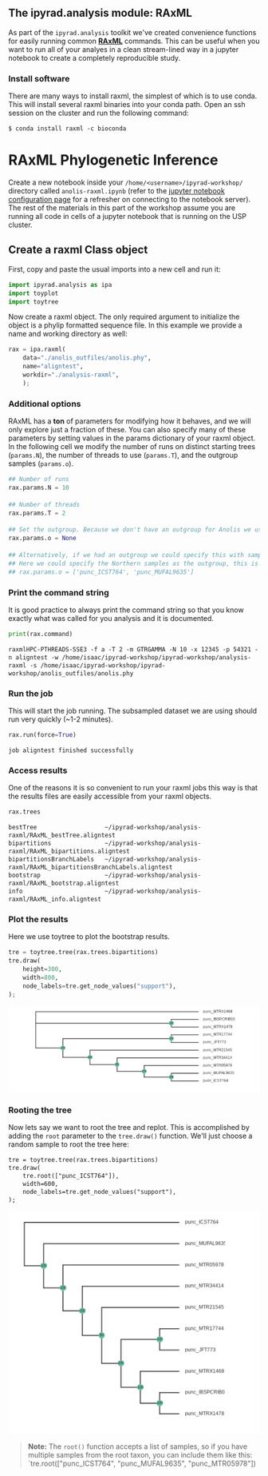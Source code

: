 
## The ipyrad.analysis module: RAxML

As part of the `ipyrad.analysis` toolkit we've created convenience functions for easily running common [**RAxML**](https://sco.h-its.org/exelixis/web/software/raxml/index.html) commands. This can be useful when you want to run all of your analyes in a clean stream-lined way in a jupyter notebook to create a completely reproducible study. 

### Install software
There are many ways to install raxml, the simplest of which is to use conda. This will install several raxml binaries into your conda path. Open an ssh session on the cluster and run the following command:

```
$ conda install raxml -c bioconda
```
# **RAxML** Phylogenetic Inference

Create a new notebook inside your `/home/<username>/ipyrad-workshop/` directory called `anolis-raxml.ipynb` (refer to the [jupyter notebook configuration page](Jupyter_Notebook_Setup.md) for a refresher on connecting to the notebook server). The rest of the materials in this part of the workshop assume you are running all code in cells of a jupyter notebook that is running on the USP cluster.

## Create a raxml Class object
First, copy and paste the usual imports into a new cell and run it:
```python
import ipyrad.analysis as ipa
import toyplot
import toytree
```

Now create a raxml object. The only required argument to initialize the object is a phylip formatted sequence file. In this example we provide a name and working directory as well:

```python
rax = ipa.raxml(
    data="./anolis_outfiles/anolis.phy",
    name="aligntest", 
    workdir="./analysis-raxml",
    );
```

### Additional options
RAxML has a **ton** of parameters for modifying how it behaves, and we will only explore just a fraction of these. You can also specify many of these parameters by setting values in the params dictionary of your raxml object. In the following cell we modify the number of runs on distinct starting trees (`params.N`), the number of threads to use (`params.T`), and the outgroup samples (`params.o`). 

```python
## Number of runs
rax.params.N = 10

## Number of threads
rax.params.T = 2

## Set the outgroup. Because we don't have an outgroup for Anolis we use None.
rax.params.o = None 

## Alternatively, if we had an outgroup we could specify this with sample names
## Here we could specify the Northern samples as the outgroup, this is just for illustration
## rax.params.o = ['punc_ICST764', 'punc_MUFAL9635']
```

### Print the command string 
It is good practice to always print the command string so that you know exactly what was called for you analysis and it is documented. 

```python
print(rax.command)
```
    raxmlHPC-PTHREADS-SSE3 -f a -T 2 -m GTRGAMMA -N 10 -x 12345 -p 54321 -n aligntest -w /home/isaac/ipyrad-workshop/ipyrad-workshop/analysis-raxml -s /home/isaac/ipyrad-workshop/ipyrad-workshop/anolis_outfiles/anolis.phy

### Run the job
This will start the job running. The subsampled dataset we are using should run very quickly (~1-2 minutes).

```python
rax.run(force=True)
```
    job aligntest finished successfully

### Access results
One of the reasons it is so convenient to run your raxml jobs this way is that the results files are easily accessible from your raxml objects. 

```python
rax.trees
```
    bestTree                   ~/ipyrad-workshop/analysis-raxml/RAxML_bestTree.aligntest
    bipartitions               ~/ipyrad-workshop/analysis-raxml/RAxML_bipartitions.aligntest
    bipartitionsBranchLabels   ~/ipyrad-workshop/analysis-raxml/RAxML_bipartitionsBranchLabels.aligntest
    bootstrap                  ~/ipyrad-workshop/analysis-raxml/RAxML_bootstrap.aligntest
    info                       ~/ipyrad-workshop/analysis-raxml/RAxML_info.aligntest

### Plot the results
Here we use toytree to plot the bootstrap results. 

```python
tre = toytree.tree(rax.trees.bipartitions)
tre.draw(
    height=300,
    width=800,
    node_labels=tre.get_node_values("support"),
);
```

![png](06_RAxML_API_files/06_RAxML_API_00_unrooted.png)

### Rooting the tree
Now lets say we want to root the tree and replot. This is accomplished by adding the `root` parameter to the `tree.draw()` function. We'll just choose a random sample to root the tree here:
```
tre = toytree.tree(rax.trees.bipartitions)
tre.draw(
    tre.root(["punc_ICST764"]),
    width=600,
    node_labels=tre.get_node_values("support"),
);
```
![png](06_RAxML_API_files/06_RAxML_API_01_rooted.png)

> **Note:** The `root()` function accepts a list of samples, so if you have multiple samples from the root taxon, you can include them like this: `tre.root(["punc_ICST764", "punc_MUFAL9635", "punc_MTR05978"])

